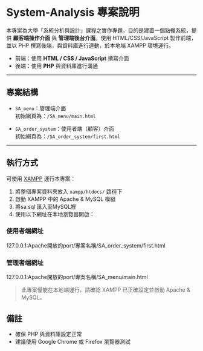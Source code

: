 # System-Analysis 專案說明

本專案為大學「系統分析與設計」課程之實作專題，目的是建置一個點餐系統，提供 **顧客端操作介面** 與 **管理端後台介面**。使用 HTML/CSS/JavaScript 製作前端，並以 PHP 撰寫後端，與資料庫進行連動，於本地端 XAMPP 環境運行。

- 前端：使用 **HTML / CSS / JavaScript** 撰寫介面  
- 後端：使用 **PHP** 與資料庫進行溝通

---

## 專案結構

- `SA_menu`：管理端介面  
  初始網頁為：`/SA_menu/main.html`

- `SA_order_system`：使用者端（顧客）介面  
  初始網頁為：`/SA_order_system/first.html`

---

## 執行方式

可使用 [XAMPP](https://www.apachefriends.org/) 運行本專案：

1. 將整個專案資料夾放入 `xampp/htdocs/` 路徑下
2. 啟動 XAMPP 中的 Apache & MySQL 模組
3. 將sa.sql 匯入至MySQL裡
4. 使用以下網址在本地瀏覽器開啟：

### 使用者端網址
127.0.0.1:Apache開放的port/專案名稱/SA_order_system/first.html

### 管理者端網址
127.0.0.1:Apache開放的port/專案名稱/SA_menu/main.html

> 此專案僅能在本地端運行，請確認 XAMPP 已正確設定並啟動 Apache & MySQL。

## 備註

- 確保 PHP 與資料庫設定正常
- 建議使用 Google Chrome 或 Firefox 瀏覽器測試